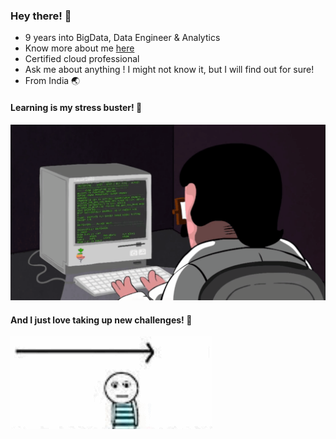### Hey there! :wave:

- 9 years into BigData, Data Engineer & Analytics
- Know more about me [here](https://drive.google.com/file/d/1oqMCjzwR0k3xhFEZ00e24MTsMhjyYryj/view?usp=sharing) 
- Certified cloud professional
- Ask me about anything ! I might not know it, but I will find out for sure!
- From India :earth_asia:

#### Learning is my stress buster! :book:

![alt text](https://github.com/bibinnahas/bibinnahas/blob/main/ezgif-1-568e4ec0d802.gif)

#### And I just love taking up new challenges! :heartbeat:
![alt text](https://github.com/bibinnahas/bibinnahas/blob/main/challenges.gif)
